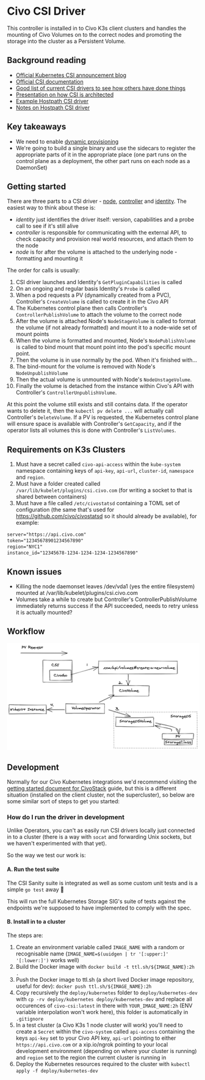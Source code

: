 # Civo CSI Driver

This controller is installed in to Civo K3s client clusters and handles the mounting of Civo Volumes on to the
correct nodes and promoting the storage into the cluster as a Persistent Volume.

## Background reading

* [Official Kubernetes CSI announcement blog](https://kubernetes.io/blog/2019/01/15/container-storage-interface-ga/)
* [Official CSI documentation](https://kubernetes-csi.github.io/docs/)
* [Good list of current CSI drivers to see how others have done things](https://kubernetes-csi.github.io/docs/drivers.html)
* [Presentation on how CSI is architected](https://www.usenix.org/sites/default/files/conference/protected-files/vault20_slides_seidman.pdf)
* [Example Hostpath CSI driver](https://github.com/kubernetes-csi/csi-driver-host-path/)
* [Notes on Hostpath CSI driver](https://www.velotio.com/engineering-blog/kubernetes-csi-in-action-explained-with-features-and-use-cases)

## Key takeaways

* We need to enable [dynamic provisioning](https://kubernetes.io/blog/2019/01/15/container-storage-interface-ga/#dynamic-provisioning)
* We're going to build a single binary and use the sidecars to register the appropriate parts of it in the appropriate place (one part runs on the control plane as a deployment, the other part runs on each node as a DaemonSet)

## Getting started

There are three parts to a CSI driver - [node](pkg/driver/node_server.go), [controller](pkg/driver/controller_server.go) and [identity](pkg/driver/identity_server.go). The easiest way to think about these is:

* *identity* just identifies the driver itself: version, capabilities and a probe call to see if it's still alive
* *controller* is responsible for communicating with the external API, to check capacity and provision real world resources, and attach them to the node
* *node* is for after the volume is attached to the underlying node - formatting and mounting it

The order for calls is usually:

1. CSI driver launches and Identity's `GetPluginCapabilities` is called
2. On an ongoing and regular basis Identity's `Probe` is called
3. When a pod requests a PV (dynamically created from a PVC), Controller's `CreateVolume` is called to create it in the Civo API
4. The Kubernetes control plane then calls Controller's `ControllerPublishVolume` to attach the volume to the correct node
5. After the volume is attached Node's `NodeStageVolume` is called to format the volume (if not already formatted) and mount it to a node-wide set of mount points
6. When the volume is formatted and mounted, Node's `NodePublishVolume` is called to bind mount that mount point into the pod's specific mount point.
7. Then the volume is in use normally by the pod. When it's finished with...
8. The bind-mount for the volume is removed with Node's `NodeUnpublishVolume`
9. Then the actual volume is unmounted with Node's `NodeUnstageVolume`.
10. Finally the volume is detached from the instance within Civo's API with Controller's `ControllerUnpublishVolume`.

At this point the volume still exists and still contains data. If the operator wants to delete it, then the `kubectl pv delete ...` will actually call Controller's `DeleteVolume`. If a PV is requested, the Kubernetes control plane will ensure space is available with Controller's `GetCapacity`, and if the operator lists all volumes this is done with Controller's `ListVolumes`.

## Requirements on K3s Clusters

1. Must have a secret called `civo-api-access` within the `kube-system` namespace containing keys of `api-key`, `api-url`, `cluster-id`, `namespace` and `region`.
2. Must have a folder created called `/var/lib/kubelet/plugins/csi.civo.com` (for writing a socket to that is shared between containers)
3. Must have a file called `/etc/civostatsd` containing a TOML set of configuration (the same that's used for https://github.com/civo/civostatsd so it should already be available), for example:

```
server="https://api.civo.com"
token="12345678901234567890"
region="NYC1"
instance_id="12345678-1234-1234-1234-1234567890"
```

## Known issues

* Killing the node daemonset leaves /dev/vda1 (yes the entire filesystem) mounted at /var/lib/kubelet/plugins/csi.civo.com
* Volumes take a while to create but Controller's ControllerPublishVolume immediately returns success if the API succeeded, needs to retry unless it is actually mounted?

## Workflow

![volumeworkflow](./images/volumeworkflow.png)

## Development

Normally for our Civo Kubernetes integrations we'd recommend visiting the [getting started document for CivoStack](https://github.com/civo/civo-stack/blob/master/GETTING_STARTED.md) guide, but this is a different situation (installed on the client cluster, not the supercluster), so below are some similar sort of steps to get you started:

### How do I run the driver in development

Unlike Operators, you can't as easily run CSI drivers locally just connected in to a cluster (there is a way with `socat` and forwarding Unix sockets, but we haven't experimented with that yet).

So the way we test our work is:

#### A. Run the test suite

The CSI Sanity suite is integrated as well as some custom unit tests and is a simple `go test` away 🥳

This will run the full Kubernetes Storage SIG's suite of tests against the endpoints we're supposed to have implemented to comply with the spec.

#### B. Install in to a cluster

The steps are:

1. Create an environment variable called `IMAGE_NAME` with a random or recognisable name (`IMAGE_NAME=$(uuidgen | tr '[:upper:]' '[:lower:]')` works well)
2. Build the Docker image with `docker build -t ttl.sh/${IMAGE_NAME}:2h .`
3. Push the Docker image to ttl.sh (a short lived Docker image repository, useful for dev): `docker push ttl.sh/${IMAGE_NAME}:2h`
4. Copy recursively the `deploy/kubernetes` folder to `deploy/kubernetes-dev` with `cp -rv deploy/kubernetes deploy/kubernetes-dev` and replace all occurences of `civo-csi:latest` in there with `YOUR_IMAGE_NAME:2h` (ENV variable interpolation won't work here), this folder is automatically in `.gitignore`
5. In a test cluster (a Civo K3s 1 node cluster will work) you'll need to create a `Secret` within the `civo-system` called `api-access` containing the keys `api-key` set to your Civo API key, `api-url` pointing to either `https://api.civo.com` or a xip.io/ngrok pointing to your local development environment (depending on where your cluster is running) and `region` set to the region the current cluster is running in
6. Deploy the Kubernetes resources required to the cluster with `kubectl apply -f deploy/kubernetes-dev`

